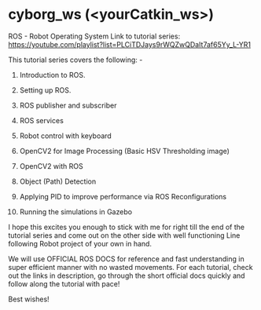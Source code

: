 # cyborg_ws (<yourCatkin_ws>)

ROS - Robot Operating System
Link to tutorial series: https://youtube.com/playlist?list=PLCiTDJays9rWQZwQDaIt7af65Yy_L-YR1

This tutorial series covers the following: -

1. Introduction to ROS.
2. Setting up ROS.
3. ROS publisher and subscriber

4. ROS services
5. Robot control with keyboard
6. OpenCV2 for Image Processing (Basic HSV Thresholding image)

7. OpenCV2 with ROS
8. Object (Path) Detection
9. Applying PID to improve performance via ROS Reconfigurations
10. Running the simulations in Gazebo

I hope this excites you enough to stick with me for right till the end of the tutorial series and come out on the other side with well functioning Line following Robot project of your own in hand.

We will use OFFICIAL ROS DOCS for reference and fast understanding in super efficient manner with no wasted movements. For each tutorial, check out the links in description, go through the short official docs quickly and follow along the tutorial with pace!

Best wishes!
